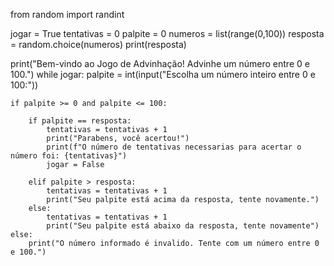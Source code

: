 from random import randint

jogar = True
tentativas = 0
palpite = 0
numeros = list(range(0,100))
resposta = random.choice(numeros)
print(resposta)

print("Bem-vindo ao Jogo de Advinhação! Advinhe um número entre 0 e 100.")
while jogar:
    palpite = int(input("Escolha um número inteiro entre 0 e 100:"))

    if palpite >= 0 and palpite <= 100:

        if palpite == resposta:
            tentativas = tentativas + 1
            print("Parabens, você acertou!")
            print(f"O número de tentativas necessarias para acertar o número foi: {tentativas}")
            jogar = False

        elif palpite > resposta:
            tentativas = tentativas + 1
            print("Seu palpite está acima da resposta, tente novamente.")
        else:
            tentativas = tentativas + 1
            print("Seu palpite está abaixo da resposta, tente novamente")
    else:
        print("O número informado é invalido. Tente com um número entre 0 e 100.")
